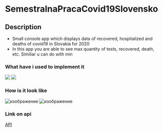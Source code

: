 # SemestralnaPracaCovid19Slovensko

## Description
  * Small console app which displays data of recovered, hospitalized and deaths of covid19 in Slovakia for 2020
  * In this app you are able to see max quantity of tests, recovered, death, etc. Similiar u can do with min
   

### What have i used to implement it
   <img src="https://img.shields.io/badge/matlab-brown.svg?style=for-the-badge&logo=Matlab&logoColor=white">
   <img src="https://img.shields.io/badge/Api-orange.svg?style=for-the-badge&logo=API&logoColor=white"> 


### How is it look like

![изображение](https://user-images.githubusercontent.com/69985852/207159497-9c084975-c939-49d1-b65c-6cdf9a3f6fe5.png)
![изображение](https://user-images.githubusercontent.com/69985852/207159809-706851ed-2adc-4abd-af44-993ac7a5e3bf.png)

   
### Link on api
[API](https://github.com/Institut-Zdravotnych-Analyz/covid19-data)

